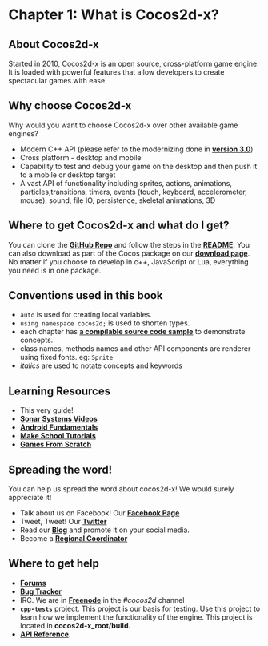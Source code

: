 # Chapter 1: What is Cocos2d-x?

## About Cocos2d-x
Started in 2010, Cocos2d-x is an open source, cross-platform game engine. It is loaded with powerful features that allow developers to create spectacular games with ease.

## Why choose Cocos2d-x
Why would you want to choose Cocos2d-x over other available game engines?

* Modern C++ API (please refer to the modernizing done in [__version 3.0__](https://github.com/cocos2d/cocos2d-x/blob/Cocos2d-x-3.0/docs/RELEASE_NOTES.md#c11-features))
* Cross platform - desktop and mobile
* Capability to test and debug your game on the desktop and then push it to a
  mobile or desktop target
* A vast API of functionality including sprites, actions, animations, particles,transitions, timers, events (touch, keyboard, accelerometer, mouse), sound, file IO, persistence, skeletal animations, 3D

## Where to get Cocos2d-x and what do I get?
You can clone the [__GitHub Repo__](https://github.com/cocos2d/cocos2d-x) and follow the steps in the [__README__](https://github.com/cocos2d/cocos2d-x/blob/v3/README.md). You can also download as part of the Cocos package on our [__download page__](http://cocos2d-x.org/download). No matter if you choose to develop in c++, JavaScript or Lua, everything you need is in one package.

## Conventions used in this book

* `auto` is used for creating local variables.
* `using namespace cocos2d;` is used to shorten types.
* each chapter has [__a compilable source code sample__](https://github.com/chukong/programmers-guide-samples) to demonstrate concepts.
* class names, methods names and other API components are renderer using fixed fonts. eg: `Sprite`
* *italics* are used to notate concepts and keywords

## Learning Resources
* This very guide!
* [__Sonar Systems Videos__](https://www.youtube.com/user/sonarsystemslimited/search?query=cocos2d-x)
* [__Android Fundamentals__](https://developer.android.com/guide/components/fundamentals.html)
* [__Make School Tutorials__](https://www.makeschool.com/tutorials/)
* [__Games From Scratch__](http://www.gamefromscratch.com/page/Cocos2d-x-CPP-Game-Programming-Tutorial-Series.aspx)

## Spreading the word!
You can help us spread the word about cocos2d-x! We would surely appreciate it!

* Talk about us on Facebook! Our [__Facebook Page__](https://www.facebook.com/cocos2dx/)
* Tweet, Tweet! Our [__Twitter__](https://twitter.com/cocos2dx)
* Read our [__Blog__](http://blog.cocos2d-x.org/) and promote it on your social media.
* Become a [__Regional Coordinator__](http://discuss.cocos2d-x.org/t/we-need-regional-coordinators/24104)

## Where to get help
* [__Forums__](http://discuss.cocos2d-x.org)
* [__Bug Tracker__](https://github.com/cocos2d/cocos2d-x/issues)
* IRC. We are in [__Freenode__](https://webchat.freenode.net/) in the _#cocos2d_ channel
* __`cpp-tests`__ project. This project is our basis for testing. Use this project to
learn how we implement the functionality of the engine. This project is located in
__cocos2d-x_root/build.__
* [__API Reference__](http://cocos2d-x.org/wiki/Reference).
